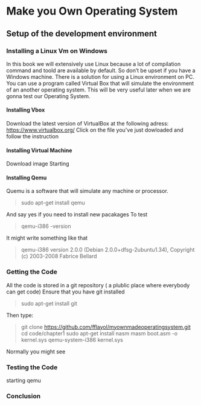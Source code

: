 # Make you Own Operating System
## Setup of the development environment
### Installing a Linux Vm on Windows
In this book we will extensively use Linux because a lot of compilation command and toold are available by default.
So don’t be upset if you have a Windows machine. There is a solution for using a Linux environment on PC. You can use a program called Virtual Box  that will simulate the environment of an another operating system. This will be very useful later when we are gonna test our Operating System.

####  Installing Vbox
Download the latest version of VirtualBox at the following adress: https://www.virtualbox.org/
Click on the file you've just dowloaded and follow the instruction

#### Installing Virtual Machine
Download image
Starting

#### Installing Qemu
Quemu is a software that will simulate any machine or processor.
>	sudo apt-get install qemu

And say yes if you need to install new pacakages
To test
> qemu-i386  -version

It might write something like that
>qemu-i386 version 2.0.0 (Debian 2.0.0+dfsg-2ubuntu1.34), Copyright (c) 2003-2008 Fabrice Bellard



### Getting the Code
All the code is stored in a git repository ( a plublic place where everybody can get code)
Ensure that you have git installed
>sudo apt-get install git


Then type:
>git clone https://github.com/fflayol/myownmadeoperatingsystem.git
cd code/chapter1
sudo apt-get install nasm
masm boot.asm -o kernel.sys
qemu-system-i386  kernel.sys

Normally you might see 

### Testing the Code
starting qemu
 
###  Conclusion
